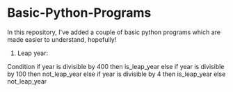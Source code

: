 # Basic-Python-Programs

In this repository, I've added a couple of basic python programs which are made easier to understand, hopefully!

1. Leap year: 

Condition if year is divisible by 400 then is_leap_year
else if year is divisible by 100 then not_leap_year
else if year is divisible by 4 then is_leap_year
else not_leap_year
